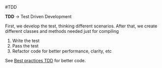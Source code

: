 #TDD 

**TDD** -> Test Driven Development

First, we develop the test, thinking different scenarios.
After that, we create different classes and methods needed just for compiling

1. Write the test
2. Pass the test
3. Refactor code for better performance, clarity, etc

See [Best practices TDD](Best%20practices%20TDD.md) for better code.